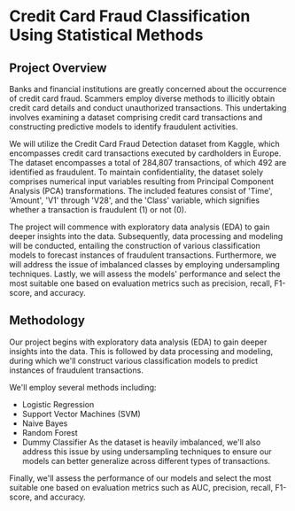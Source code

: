 # Credit Card Fraud Classification Using Statistical Methods

## Project Overview
Banks and financial institutions are greatly concerned about the occurrence of credit card fraud. Scammers employ diverse methods to illicitly obtain credit card details and conduct unauthorized transactions. This undertaking involves examining a dataset comprising credit card transactions and constructing predictive models to identify fraudulent activities.

We will utilize the Credit Card Fraud Detection dataset from Kaggle, which encompasses credit card transactions executed by cardholders in Europe. The dataset encompasses a total of 284,807 transactions, of which 492 are identified as fraudulent. To maintain confidentiality, the dataset solely comprises numerical input variables resulting from Principal Component Analysis (PCA) transformations. The included features consist of 'Time', 'Amount', 'V1' through 'V28', and the 'Class' variable, which signifies whether a transaction is fraudulent (1) or not (0).

The project will commence with exploratory data analysis (EDA) to gain deeper insights into the data. Subsequently, data processing and modeling will be conducted, entailing the construction of various classification models to forecast instances of fraudulent transactions. Furthermore, we will address the issue of imbalanced classes by employing undersampling techniques. Lastly, we will assess the models' performance and select the most suitable one based on evaluation metrics such as precision, recall, F1-score, and accuracy.

## Methodology
Our project begins with exploratory data analysis (EDA) to gain deeper insights into the data. This is followed by data processing and modeling, during which we'll construct various classification models to predict instances of fraudulent transactions.

We'll employ several methods including:

- Logistic Regression
- Support Vector Machines (SVM)
- Naive Bayes
- Random Forest
- Dummy Classifier
As the dataset is heavily imbalanced, we'll also address this issue by using undersampling techniques to ensure our models can better generalize across different types of transactions.

Finally, we'll assess the performance of our models and select the most suitable one based on evaluation metrics such as AUC, precision, recall, F1-score, and accuracy.
